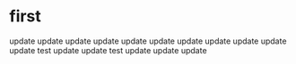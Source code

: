 # first
update update
update
update update
update
update
update
update
update
update
test update
update
test
update
update
update
